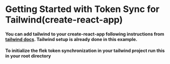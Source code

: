 # Getting Started with Token Sync for Tailwind(create-react-app)

#### You can add tailwind to your create-react-app following instructions from [tailwind docs](https://tailwindcss.com/docs/installation). Tailwind setup is already done in this example.


#### To initialize the flek token synchronization in your tailwind project run this in your root directory

